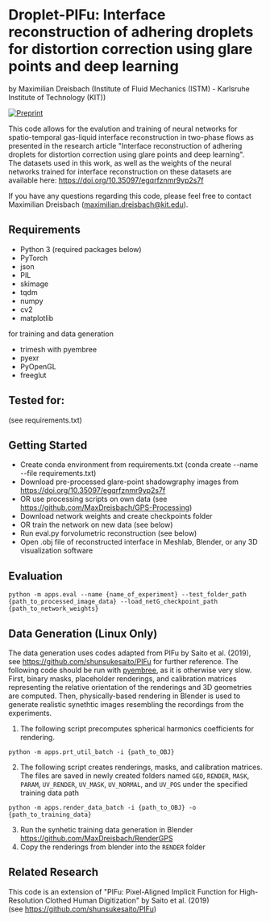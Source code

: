 # Droplet-PIFu: Interface reconstruction of adhering droplets for distortion correction using glare points and deep learning
by Maximilian Dreisbach (Institute of Fluid Mechanics (ISTM) - Karlsruhe Institute of Technology (KIT))

[![Preprint](https://img.shields.io/badge/arxiv-preprint-blue)](https://arxiv.org/abs/2501.03453)


This code allows for the evalution and training of neural networks for spatio-temporal gas-liquid interface reconstruction in two-phase flows as presented 
in the research article "Interface reconstruction of adhering droplets for distortion correction using glare points and deep learning". \
The datasets used in this work, as well as the weights of the neural networks trained for interface reconstruction on these datasets are available here: https://doi.org/10.35097/egqrfznmr9yp2s7f

If you have any questions regarding this code, please feel free to contact Maximilian Dreisbach (maximilian.dreisbach@kit.edu).

## Requirements
- Python 3 (required packages below)
- PyTorch
- json
- PIL
- skimage
- tqdm
- numpy
- cv2
- matplotlib

for training and data generation
- trimesh with pyembree
- pyexr
- PyOpenGL
- freeglut

## Tested for: 
(see requirements.txt)

## Getting Started
- Create conda environment from requirements.txt (conda create --name <env> --file requirements.txt)
- Download pre-processed glare-point shadowgraphy images from https://doi.org/10.35097/egqrfznmr9yp2s7f
- OR use processing scripts on own data (see https://github.com/MaxDreisbach/GPS-Processing)
- Download network weights and create checkpoints folder
- OR train the network on new data (see below)
- Run eval.py forvolumetric reconstruction (see below)
- Open .obj file of reconstructed interface in Meshlab, Blender, or any 3D visualization software 

## Evaluation

`python -m apps.eval --name {name_of_experiment} --test_folder_path {path_to_processed_image_data} --load_netG_checkpoint_path {path_to_network_weights}`


## Data Generation (Linux Only)
The data generation uses codes adapted from PIFu by Saito et al. (2019), see https://github.com/shunsukesaito/PIFu for further reference.
The following code should be run with [pyembree](https://github.com/scopatz/pyembree), as it is otherwise very slow.
First, binary masks, placeholder renderings, and calibration matrices representing the relative orientation of the renderings and 3D geometries are computed.
Then, physically-based rendering in Blender is used to generate realistic synethtic images resembling the recordings from the experiments.

1. The following script precomputes spherical harmonics coefficients for rendering.
```
python -m apps.prt_util_batch -i {path_to_OBJ}
```
2. The following script creates renderings, masks, and calibration matrices. The files are saved in newly created folders named `GEO`, `RENDER`, `MASK`, `PARAM`, `UV_RENDER`, `UV_MASK`, `UV_NORMAL`, and `UV_POS` under the specified training data path
```
python -m apps.render_data_batch -i {path_to_OBJ} -o {path_to_training_data}
```
3. Run the synhetic training data generation in Blender https://github.com/MaxDreisbach/RenderGPS
4. Copy the renderings from blender into the `RENDER` folder

## Related Research
This code is an extension of "PIFu: Pixel-Aligned Implicit Function for High-Resolution Clothed Human Digitization" by Saito et al. (2019) \
(see https://github.com/shunsukesaito/PIFu)
